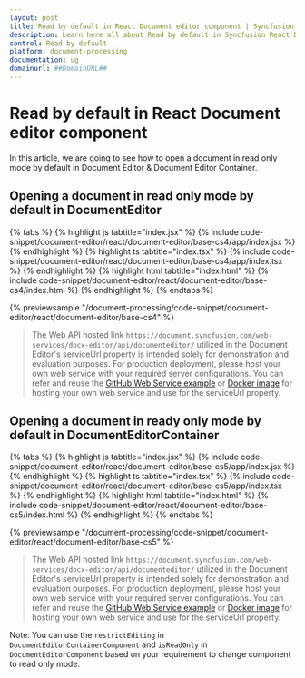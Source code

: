 ```yaml
---
layout: post
title: Read by default in React Document editor component | Syncfusion
description: Learn here all about Read by default in Syncfusion React Document editor component of Syncfusion Essential JS 2 and more.
control: Read by default 
platform: document-processing
documentation: ug
domainurl: ##DomainURL##
---
```


# Read by default in React Document editor component

In this article, we are going to see how to open a document in read only mode by default in Document Editor & Document  Editor Container.

## Opening a document in read only mode by default in DocumentEditor

{% tabs %}
{% highlight js tabtitle="index.jsx" %}
{% include code-snippet/document-editor/react/document-editor/base-cs4/app/index.jsx %}
{% endhighlight %}
{% highlight ts tabtitle="index.tsx" %}
{% include code-snippet/document-editor/react/document-editor/base-cs4/app/index.tsx %}
{% endhighlight %}
{% highlight html tabtitle="index.html" %}
{% include code-snippet/document-editor/react/document-editor/base-cs4/index.html %}
{% endhighlight %}
{% endtabs %}
        
{% previewsample "/document-processing/code-snippet/document-editor/react/document-editor/base-cs4" %}

> The Web API hosted link `https://document.syncfusion.com/web-services/docx-editor/api/documenteditor/` utilized in the Document Editor's serviceUrl property is intended solely for demonstration and evaluation purposes. For production deployment, please host your own web service with your required server configurations. You can refer and reuse the [GitHub Web Service example](https://github.com/SyncfusionExamples/EJ2-DocumentEditor-WebServices) or [Docker image](https://hub.docker.com/r/syncfusion/word-processor-server) for hosting your own web service and use for the serviceUrl property.

## Opening a document in ready only mode by default in DocumentEditorContainer

{% tabs %}
{% highlight js tabtitle="index.jsx" %}
{% include code-snippet/document-editor/react/document-editor/base-cs5/app/index.jsx %}
{% endhighlight %}
{% highlight ts tabtitle="index.tsx" %}
{% include code-snippet/document-editor/react/document-editor/base-cs5/app/index.tsx %}
{% endhighlight %}
{% highlight html tabtitle="index.html" %}
{% include code-snippet/document-editor/react/document-editor/base-cs5/index.html %}
{% endhighlight %}
{% endtabs %}
        
{% previewsample "/document-processing/code-snippet/document-editor/react/document-editor/base-cs5" %}

> The Web API hosted link `https://document.syncfusion.com/web-services/docx-editor/api/documenteditor/` utilized in the Document Editor's serviceUrl property is intended solely for demonstration and evaluation purposes. For production deployment, please host your own web service with your required server configurations. You can refer and reuse the [GitHub Web Service example](https://github.com/SyncfusionExamples/EJ2-DocumentEditor-WebServices) or [Docker image](https://hub.docker.com/r/syncfusion/word-processor-server) for hosting your own web service and use for the serviceUrl property.

Note: You can use the `restrictEditing` in `DocumentEditorContainerComponent` and `isReadOnly` in `DocumentEditorComponent` based on your requirement to change component to read only mode.